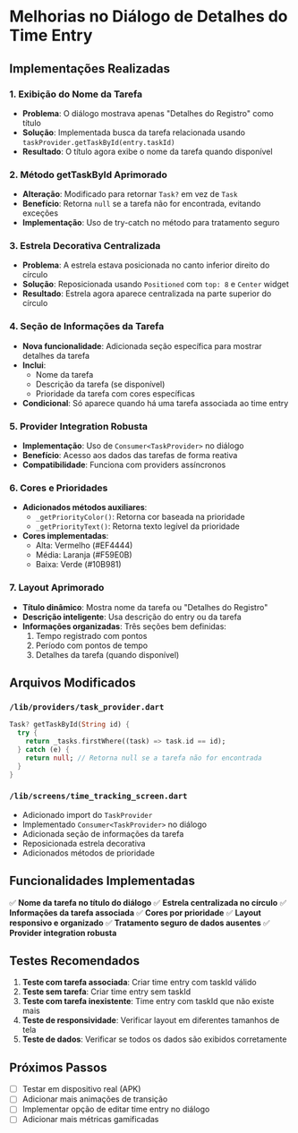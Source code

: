 # Melhorias no Diálogo de Detalhes do Time Entry

## Implementações Realizadas

### 1. Exibição do Nome da Tarefa
- **Problema**: O diálogo mostrava apenas "Detalhes do Registro" como título
- **Solução**: Implementada busca da tarefa relacionada usando `taskProvider.getTaskById(entry.taskId)`
- **Resultado**: O título agora exibe o nome da tarefa quando disponível

### 2. Método getTaskById Aprimorado
- **Alteração**: Modificado para retornar `Task?` em vez de `Task`
- **Benefício**: Retorna `null` se a tarefa não for encontrada, evitando exceções
- **Implementação**: Uso de try-catch no método para tratamento seguro

### 3. Estrela Decorativa Centralizada
- **Problema**: A estrela estava posicionada no canto inferior direito do círculo
- **Solução**: Reposicionada usando `Positioned` com `top: 8` e `Center` widget
- **Resultado**: Estrela agora aparece centralizada na parte superior do círculo

### 4. Seção de Informações da Tarefa
- **Nova funcionalidade**: Adicionada seção específica para mostrar detalhes da tarefa
- **Inclui**:
  - Nome da tarefa
  - Descrição da tarefa (se disponível)
  - Prioridade da tarefa com cores específicas
- **Condicional**: Só aparece quando há uma tarefa associada ao time entry

### 5. Provider Integration Robusta
- **Implementação**: Uso de `Consumer<TaskProvider>` no diálogo
- **Benefício**: Acesso aos dados das tarefas de forma reativa
- **Compatibilidade**: Funciona com providers assíncronos

### 6. Cores e Prioridades
- **Adicionados métodos auxiliares**:
  - `_getPriorityColor()`: Retorna cor baseada na prioridade
  - `_getPriorityText()`: Retorna texto legível da prioridade
- **Cores implementadas**:
  - Alta: Vermelho (#EF4444)
  - Média: Laranja (#F59E0B)
  - Baixa: Verde (#10B981)

### 7. Layout Aprimorado
- **Título dinâmico**: Mostra nome da tarefa ou "Detalhes do Registro"
- **Descrição inteligente**: Usa descrição do entry ou da tarefa
- **Informações organizadas**: Três seções bem definidas:
  1. Tempo registrado com pontos
  2. Período com pontos de tempo
  3. Detalhes da tarefa (quando disponível)

## Arquivos Modificados

### `/lib/providers/task_provider.dart`
```dart
Task? getTaskById(String id) {
  try {
    return _tasks.firstWhere((task) => task.id == id);
  } catch (e) {
    return null; // Retorna null se a tarefa não for encontrada
  }
}
```

### `/lib/screens/time_tracking_screen.dart`
- Adicionado import do `TaskProvider`
- Implementado `Consumer<TaskProvider>` no diálogo
- Adicionada seção de informações da tarefa
- Reposicionada estrela decorativa
- Adicionados métodos de prioridade

## Funcionalidades Implementadas

✅ **Nome da tarefa no título do diálogo**
✅ **Estrela centralizada no círculo**
✅ **Informações da tarefa associada**
✅ **Cores por prioridade**
✅ **Layout responsivo e organizado**
✅ **Tratamento seguro de dados ausentes**
✅ **Provider integration robusta**

## Testes Recomendados

1. **Teste com tarefa associada**: Criar time entry com taskId válido
2. **Teste sem tarefa**: Criar time entry sem taskId
3. **Teste com tarefa inexistente**: Time entry com taskId que não existe mais
4. **Teste de responsividade**: Verificar layout em diferentes tamanhos de tela
5. **Teste de dados**: Verificar se todos os dados são exibidos corretamente

## Próximos Passos

- [ ] Testar em dispositivo real (APK)
- [ ] Adicionar mais animações de transição
- [ ] Implementar opção de editar time entry no diálogo
- [ ] Adicionar mais métricas gamificadas
